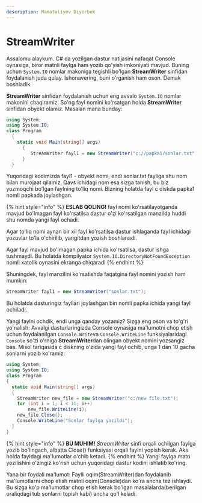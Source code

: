 ```yaml
---
description: Mamataliyev Diyorbek
---
```


# StreamWriter

Assalomu alaykum. C# da yozilgan dastur natijasini nafaqat Console oynasiga, biror matnli faylga ham yozib qo'yish imkoniyati mavjud. Buning uchun `System.IO` nomlar makoniga tegishli bo'lgan **StreamWriter** sinfidan foydalanish juda qulay. Ishonavering, buni o'rganish ham oson. Demak boshladik.

**StreamWriter** sinfidan foydalanish uchun eng avvalo `System.IO` nomlar makonini chaqiramiz. So'ng fayl nomini ko'rsatgan holda **StreamWriter** sinfidan obyekt olamiz. Masalan mana bunday:

```csharp
using System;
using System.IO;
class Program
  {
    static void Main(string[] args)
      {
         StreamWriter fayl1 = new StreamWriter("c://papka1/sonlar.txt");
      }
  }
```
Yuqoridagi kodimizda fayl1 - obyekt nomi, endi sonlar.txt fayliga shu nom bilan murojaat qilamiz. Qavs ichidagi nom esa sizga tanish, bu biz yozmoqchi bo'lgan faylning to'liq nomi. Bizning holatda fayl c diskda papka1 nomli papkada joylashgan.

{% hint style="info" %}
**ESLAB QOLING!** fayl nomi ko'rsatilayotganda mavjud bo'lmagan fayl ko'rsatilsa dastur o'zi ko'rsatilgan manzilda huddi shu nomda yangi fayl ochadi. 

Agar to'liq nomi aynan bir xil fayl ko'rsatilsa dastur ishlaganda fayl ichidagi yozuvlar to'la o'chirilib, yangitdan yozish boshlanadi. 

Agar fayl mavjud bo'lmagan papka ichida ko'rsatilsa, dastur ishga tushmaydi. Bu holatda kompilyator `System.IO.DirectoryNotFoundException` nomli xatolik oynasini ekranga chiqaradi
{% endhint %}

Shuningdek, fayl manzilini ko'rsatishda faqatgina fayl nomini yozish ham mumkin:
```csharp
StreamWriter fayl1 = new StreamWriter("sonlar.txt");
```
Bu holatda dasturingiz fayllari joylashgan bin nomli papka ichida yangi fayl ochiladi.

Yangi faylni ochdik, endi unga qanday yozamiz?
Sizga eng oson va to'g'ri yo'nalish: Avvalgi dasturlaringizda Console oynasiga ma'lumotni chop etish uchun foydalanilgan  `Console.Write`va `Console.WriteLine` funksiyalaridagi `Console` so'zi o'rniga **StreamWriter**dan olingan obyekt nomini yozsangiz bas. Misol tariqasida c diskning o'zida yangi fayl ochib, unga 1 dan 10 gacha sonlarni yozib ko'ramiz: 
```csharp
using System;
using System.IO;
class Program
{
  static void Main(string[] args)
  {
    StreamWriter new_file = new StreamWriter("c:/new file.txt");
    for (int i = 1; i < 11; i++)
        new_file.WriteLine(i);
    new_file.Close();
    Console.WriteLine("Sonlar faylga yozildi");
  }
}
```
{% hint style="info" %}
**BU MUHIM!** *StreamWriter* sinfi orqali ochilgan faylga yozib bo'lingach, albatta Close() funksiyasi orqali faylni yopish kerak. Aks holda fayldagi ma'lumotlar o'chib ketadi.
{% endhint %}
Yangi faylga matn yozilishini o'zingiz ko'rish uchun yuqoridagi dastur kodini ishlatib ko'ring.

Yana bir foydali ma'lumot: Faylli oqim(StreamWriter)dan foydalanib ma'lumotlarni chop etish matnli oqim(Console)dan ko'ra ancha tez ishlaydi. Bu sizga ko'p ma'lumotlar chop etish kerak bo'lgan masalalarda(berilgan oraliqdagi tub sonlarni topish kabi) ancha qo'l keladi.
